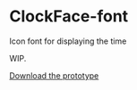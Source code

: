 # ClockFace-font

Icon font for displaying the time

WIP.

[Download the prototype](./clock-face-font.ttf)
